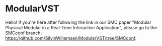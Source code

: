 # ModularVST

Hello! If you're here after following the link in our SMC paper "Modular Physical Modular in a Real-Time Interactive Application", please go to the SMCconf branch: https://github.com/SilvinWillemsen/ModularVST/tree/SMCconf.
